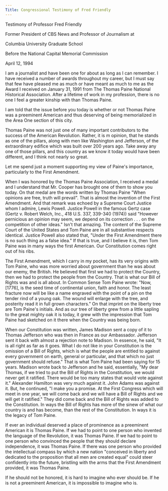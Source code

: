 ```yaml
---
Title: Congressional Testimony of Fred Friendly
---
```


Testimony of Professor Fred Friendly

Former President of CBS News and Professor of Journalism at

Columbia University Graduate School

Before the National Capital Memorial Commission

April 12, 1994



   I am a journalist and have been one for about as long as I can
   remember. I have received a number of awards throughout my career, but I
   must say that few have pleased me as much or have meant as much to me as
   the Award I received on January 31, 1991 from The Thomas Paine National
   Historical Association. After a lifetime of work in my profession, there
   is no one I feel a greater kinship with than Thomas Paine.

   I am told that the issue before you today is whether or not Thomas
   Paine was a preeminent American and thus deserving of being memorialized
   in the Area One section of this city.

   Thomas Paine was not just one of many important contributors to the
   success of the American Revolution. Rather, it is m opinion, that he
   stands as one of the pillars, along with men like Washington and
   Jefferson, of the extraordinary edifice which was built over 200 years
   ago. Take away any one of those pillars, and this country as we know it
   today would have been different, and I think not nearly so great.

   Let me spend just a moment supporting my view of Paine's importance,
   particularly to the First Amendment.

   When I was honored by the Thomas Paine Association, I received a
   medal and I understand that Mr. Cooper has brought one of them to show you
   today. On that medal are the words written by Thomas Paine "When opinions
   are free, truth will prevail". That is almost the invention of the First
   Amendment. And that remark was echoed by a Supreme Court Justice whom I
   admire, Lewis Powell. Justice Powell in the famous Gertz case (Gertz v.
   Robert Welch, Inc., 418 U.S. 337, 339-340 (1974)) said "However pernicious
   an opinion may seem, we depend on its correction . . . on the competition
   of other ideas." Isn't that amazing. The content of the Supreme Court of
   the United States and Tom Paine are in all substantive respects
   identical. Justice Powell also stated that, "Under the First Amendment
   there is no such thing as a false idea." If that is true, and I believe it
   is, then Tom Paine was in many ways the first American. Our Constitution
   comes right out of his ribs.

   The First Amendment, which I carry in my pocket, has its very origins
   with Tom Paine, who was more worried about government than he was about
   our enemy, the British. He believed that first we had to protect the
   Country, then we had to protect the people from the Country. That is what
   our Bill of Rights was and is all about. In Common Sense Tom Paine wrote:
   "Now, [1776], is the seed time of continental union, faith and honor. The
   least fracture now will be like a name engraved with the point of a pin on
   the tender rind of a young oak. The wound will enlarge with the tree, and
   posterity read it in full grown characters." On that imprint on the
   liberty tree are Tom Paine's initials. And as our tree of liberty grew
   from a little sapling to the great mighty oak it is today, it grew with
   the impression that Tom Paine had sketched on it there when the Country
   was being born.

   When our Constitution was written, James Madison sent a copy of it
   to Thomas Jefferson who was then in France as our Ambassador. Jefferson
   sent it back with almost a rejection note to Madison. In essence, he said,
   "It is all right as far as it goes. What I do not like in your
   Constitution is the omission of a Bill of Rights, which is what the people
   are entitled to against every government on earth, general or particular,
   and that which no just government should refuse." That is what Tom Paine
   had been saying for 15 years. Madison wrote back to Jefferson and he said,
   essentially, "My dear Thomas, if we tried to put the Bill of Rights in the
   Constitution, we would never get it ratified. There would be too many
   states that would vote against it." Alexander Hamilton was very much
   against it. John Adams was against it. But, he continued, "I make you a
   promise. At the First Congress which will meet in one year, we will come
   back and we will have a Bill of Rights and we will get it ratified." They
   did come back and the Bill of Rights was added to the Constitution. In
   ways the Bill of Rights has more of the sinew of what our country is and
   has become, than the rest of the Constitution. In ways it is the legacy of
   Tom Paine.

   If ever an individual deserved a place of prominence as a preeminent
   American it is Thomas Paine. If we had to point to one person who invented
   the language of the Revolution, it was Thomas Paine. If we had to point to
   one person who convinced the people that they should declare independence,
   it was Thomas Paine. If there was one person who provided the intellectual
   compass by which a new nation "conceived in liberty and dedicated to the
   proposition that all men are created equal" could steer confidently into
   the future, bristling with the arms that the First Amendment provided, it
   was Thomas Paine.

   If he should not be honored, it is hard to imagine who ever should
   be. If he is not a preeminent American, it is impossible to imagine who
   is.
